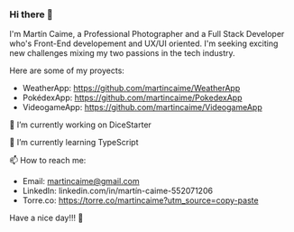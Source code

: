 ### Hi there 👋

I'm Martín Caime, a Professional Photographer and a Full Stack Developer who's Front-End developement and UX/UI oriented. I'm seeking exciting new challenges mixing my two passions in the tech industry.

Here are some of my proyects:
- WeatherApp: https://github.com/martincaime/WeatherApp
- PokédexApp: https://github.com/martincaime/PokedexApp
- VideogameApp: https://github.com/martincaime/VideogameApp

🔭 I’m currently working on DiceStarter

🌱 I’m currently learning TypeScript

📫 How to reach me:
- Email: martincaime@gmail.com
- LinkedIn: linkedin.com/in/martín-caime-552071206
- Torre.co: https://torre.co/martincaime?utm_source=copy-paste
                    
Have a nice day!!! 👋
